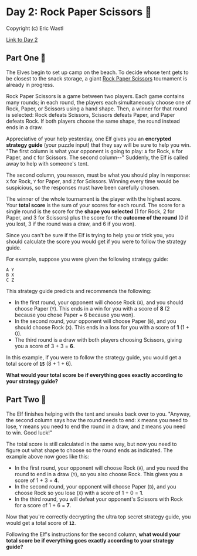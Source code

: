 
<h1>Day 2: Rock Paper Scissors 🎄</h1><p>Copyright (c) Eric Wastl</p><a href=https://adventofcode.com/2022/day/2>Link to Day 2</a><h2>Part One 🎁</h2><p>The Elves begin to set up camp on the beach. To decide whose tent gets to be closest to the snack storage, a giant <a href="https://en.wikipedia.org/wiki/Rock_paper_scissors" target="_blank">Rock Paper Scissors</a> tournament is already in progress.</p>
<p>Rock Paper Scissors is a game between two players. Each game contains many rounds; in each round, the players each simultaneously choose one of Rock, Paper, or Scissors using a hand shape. Then, a winner for that round is selected: Rock defeats Scissors, Scissors defeats Paper, and Paper defeats Rock. If both players choose the same shape, the round instead ends in a draw.</p>
<p>Appreciative of your help yesterday, one Elf gives you an <b>encrypted strategy guide</b> (your puzzle input) that they say will be sure to help you win. "The first column is what your opponent is going to play: <code>A</code> for Rock, <code>B</code> for Paper, and <code>C</code> for Scissors. The second column--" Suddenly, the Elf is called away to help with someone's tent.</p>
<p>The second column, <span title="Why do you keep guessing?!">you reason</span>, must be what you should play in response: <code>X</code> for Rock, <code>Y</code> for Paper, and <code>Z</code> for Scissors. Winning every time would be suspicious, so the responses must have been carefully chosen.</p>
<p>The winner of the whole tournament is the player with the highest score. Your <b>total score</b> is the sum of your scores for each round. The score for a single round is the score for the <b>shape you selected</b> (1 for Rock, 2 for Paper, and 3 for Scissors) plus the score for the <b>outcome of the round</b> (0 if you lost, 3 if the round was a draw, and 6 if you won).</p>
<p>Since you can't be sure if the Elf is trying to help you or trick you, you should calculate the score you would get if you were to follow the strategy guide.</p>
<p>For example, suppose you were given the following strategy guide:</p>
<pre><code>A Y
B X
C Z
</code></pre>
<p>This strategy guide predicts and recommends the following:</p>
<ul>
<li>In the first round, your opponent will choose Rock (<code>A</code>), and you should choose Paper (<code>Y</code>). This ends in a win for you with a score of <b>8</b> (2 because you chose Paper + 6 because you won).</li>
<li>In the second round, your opponent will choose Paper (<code>B</code>), and you should choose Rock (<code>X</code>). This ends in a loss for you with a score of <b>1</b> (1 + 0).</li>
<li>The third round is a draw with both players choosing Scissors, giving you a score of 3 + 3 = <b>6</b>.</li>
</ul>
<p>In this example, if you were to follow the strategy guide, you would get a total score of <code><b>15</b></code> (8 + 1 + 6).</p>
<p><b>What would your total score be if everything goes exactly according to your strategy guide?</b></p>

<h2>Part Two 🎁</h2><p>The Elf finishes helping with the tent and sneaks back over to you. "Anyway, the second column says how the round needs to end: <code>X</code> means you need to lose, <code>Y</code> means you need to end the round in a draw, and <code>Z</code> means you need to win. Good luck!"</p>
<p>The total score is still calculated in the same way, but now you need to figure out what shape to choose so the round ends as indicated. The example above now goes like this:</p>
<ul>
<li>In the first round, your opponent will choose Rock (<code>A</code>), and you need the round to end in a draw (<code>Y</code>), so you also choose Rock. This gives you a score of 1 + 3 = <b>4</b>.</li>
<li>In the second round, your opponent will choose Paper (<code>B</code>), and you choose Rock so you lose (<code>X</code>) with a score of 1 + 0 = <b>1</b>.</li>
<li>In the third round, you will defeat your opponent's Scissors with Rock for a score of 1 + 6 = <b>7</b>.</li>
</ul>
<p>Now that you're correctly decrypting the ultra top secret strategy guide, you would get a total score of <code><b>12</b></code>.</p>
<p>Following the Elf's instructions for the second column, <b>what would your total score be if everything goes exactly according to your strategy guide?</b></p>

